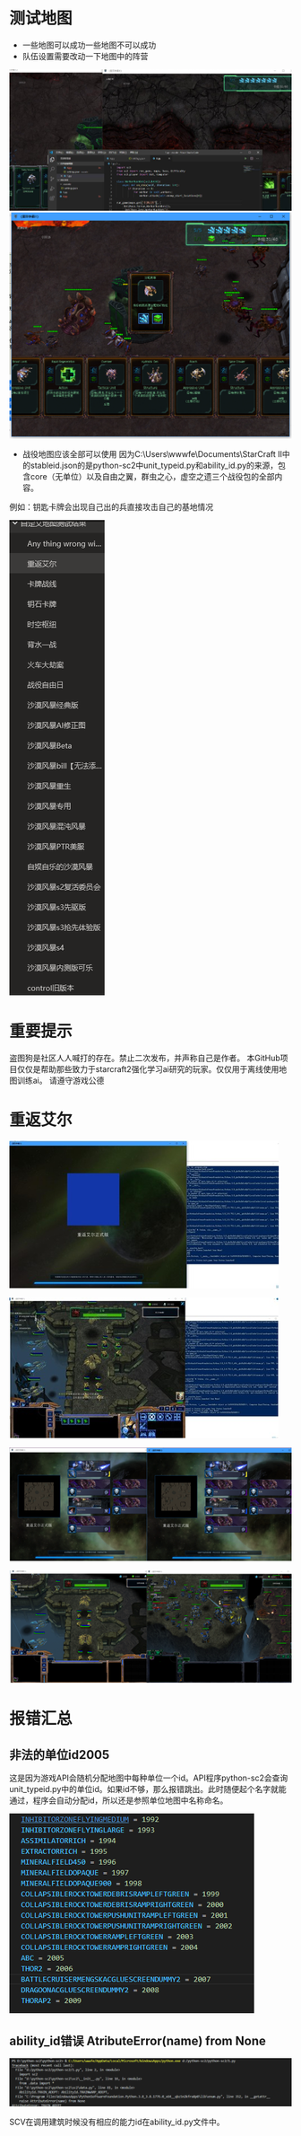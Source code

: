 # 测试地图
- 一些地图可以成功一些地图不可以成功
- 队伍设置需要改动一下地图中的阵营

![卡牌战线](卡牌战线.png)
![卡牌战线2](卡牌战线2.png)
- 战役地图应该全部可以使用
因为C:\Users\wwwfe\Documents\StarCraft II中的stableid.json的是python-sc2中unit_typeid.py和ability_id.py的来源，包含core（无单位）以及自由之翼，群虫之心，虚空之遗三个战役包的全部内容。

例如：钥匙卡牌会出现自己出的兵直接攻击自己的基地情况




![QQ截图20210319180752](QQ截图20210319180752.png)

# 重要提示


盗图狗是社区人人喊打的存在。禁止二次发布，并声称自己是作者。
本GitHub项目仅仅是帮助那些致力于starcraft2强化学习ai研究的玩家。仅仅用于离线使用地图训练ai。
请遵守游戏公德

# 重返艾尔
![图片1](图片1.jpg)

![图片2](图片2.jpg)

![图片3](图片3.png)

![图片4](图片4.png)
# 报错汇总
## 非法的单位id2005
这是因为游戏API会随机分配地图中每种单位一个id。API程序python-sc2会查询unit_typeid.py中的单位id。如果id不够，那么报错跳出。此时随便起个名字就能通过，程序会自动分配id，所以还是参照单位地图中名称命名。

![QQ截图20210321205827](QQ截图20210321205827.png)

## ability_id错误 AtributeError(name) from None

![QQ截图20210320034512](QQ截图20210320034512.png)

SCV在调用建筑时候没有相应的能力id在ability_id.py文件中。